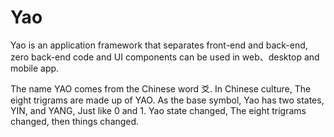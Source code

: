 # Yao

Yao is an application framework that separates front-end and back-end, zero back-end code and UI components can be used in web、desktop and mobile app.

The name YAO comes from the Chinese word 爻. In Chinese culture, The eight trigrams are made up of YAO. As the base symbol, Yao has two states, YIN, and YANG, Just like 0 and 1. Yao state changed, The eight trigrams changed, then things changed.
